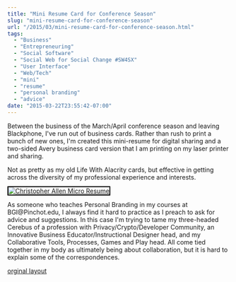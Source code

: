 ```yaml
---
title: "Mini Resume Card for Conference Season"
slug: "mini-resume-card-for-conference-season"
url: "/2015/03/mini-resume-card-for-conference-season.html"
tags:
  - "Business"
  - "Entrepreneuring"
  - "Social Software"
  - "Social Web for Social Change #SW4SX"
  - "User Interface"
  - "Web/Tech"
  - "mini"
  - "resume"
  - "personal branding"
  - "advice"
date: "2015-03-22T23:55:42-07:00"
---
```

<p>Between the business of the March/April conference season and leaving Blackphone, I've run out of business cards. Rather than rush to print a bunch of new ones, I'm created this mini-resume for digital sharing and a two-sided Avery business card version that I am printing on my laser printer and sharing.</p>
<p>Not as pretty as my old Life With Alacrity cards, but effective in getting across the diversity of my professional experience and interests.</p>
<p><a class="asset-img-link" style="display: inline; border-style: solid; border-width: 2px; border-color: black;" href="/previous/.a/6a00d8341d8bc053ef01b8d0f2961e970c-pi"><img class="asset  asset-image at-xid-6a00d8341d8bc053ef01b8d0f2961e970c image-full img-responsive" title="Christopher Allen Micro Resume" src="/previous/.a/6a00d8341d8bc053ef01b8d0f2961e970c-800wi" alt="Christopher Allen Micro Resume" border="0" /></a></p>
<p>As someone who teaches Personal Branding in my courses at BGI@Pinchot.edu, I always find it hard to practice as I preach to ask for advice and suggestions. In this case I'm trying to tame my three-headed Cerebus of a profession with Privacy/Crypto/Developer Community, an Innovative Business Educator/Instructional Designer head, and my Collaborative Tools, Processes, Games and Play head. All come tied together in my body as ultimately being about collaboration, but it is hard to explain some of the correspondences.</p>
<p class="previous"><a href="/previous/2015/03/mini-resume-card-for-conference-season.html" rel="syndication" class="u-syndication" >orginal layout</a></p>
